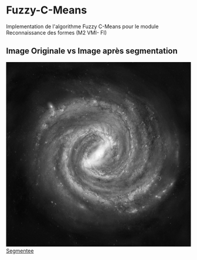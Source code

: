 # Fuzzy-C-Means
Implementation de l'algorithme Fuzzy C-Means pour le module Reconnaissance des formes (M2 VMI- FI)

## Image Originale vs Image après segmentation

![Originale](https://github.com/Malekbennabi3/Fuzzy-C-Means/blob/main/milky-way-nvg.jpg)
[Segmentee](https://github.com/Malekbennabi3/Fuzzy-C-Means/blob/main/Images%20segmentees/segmentation_iter_11.png)
